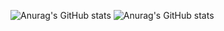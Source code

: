 ![Anurag's GitHub stats](https://github-readme-stats.vercel.app/api?username=leduytuanvu&show_icons=true&theme=radical)
![Anurag's GitHub stats](https://github-readme-stats.vercel.app/api?username=leduytuanvu&show_icons=true&theme=transparent)
